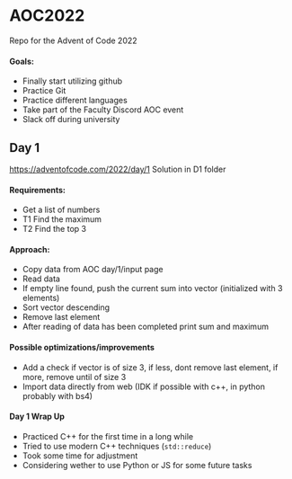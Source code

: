 # AOC2022
Repo for the Advent of Code 2022
#### Goals:
* Finally start utilizing github
* Practice Git
* Practice different languages
* Take part of the Faculty Discord AOC event
* Slack off during university

## Day 1
https://adventofcode.com/2022/day/1
Solution in D1 folder
#### Requirements:
* Get a list of numbers
* T1 Find the maximum
* T2 Find the top 3

#### Approach:
* Copy data from AOC day/1/input page
* Read data
* If empty line found, push the current sum into vector (initialized with 3 elements)
* Sort vector descending
* Remove last element
* After reading of data has been completed print sum and maximum

#### Possible optimizations/improvements
* Add a check if vector is of size 3, if less, dont remove last element, if more, remove until of size 3
* Import data directly from web (IDK if possible with c++, in python probably with bs4)

#### Day 1 Wrap Up
* Practiced C++ for the first time in a long while
* Tried to use modern C++ techniques (`std::reduce`) 
* Took some time for adjustment
* Considering wether to use Python or JS for some future tasks
